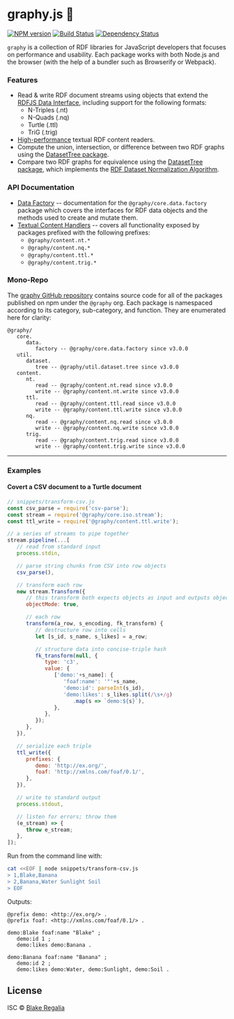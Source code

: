 
# graphy.js 🍌
[![NPM version][npm-image]][npm-url] [![Build Status][travis-image]][travis-url] [![Dependency Status][daviddm-image]][daviddm-url] 

`graphy` is a collection of RDF libraries for JavaScript developers that focuses on performance and usability. Each package works with both Node.js and the browser (with the help of a bundler such as Browserify or Webpack).

### Features
 - Read & write RDF document streams using objects that extend the [RDFJS Data Interface](http://rdf.js.org/), including support for the following formats:
   - N-Triples (.nt)
   - N-Quads (.nq)
   - Turtle (.ttl)
   - TriG (.trig)
 - [High-performance](#performance) textual RDF content readers.
 - Compute the union, intersection, or difference between two RDF graphs using the [DatasetTree package](util.dataset.tree).
 - Compare two RDF graphs for equivalence using the [DatasetTree package](util.dataset.tree), which implements the [RDF Dataset Normalization Algorithm](https://json-ld.github.io/normalization/spec/).

### API Documentation
 - [Data Factory](core.data.factory) -- documentation for the `@graphy/core.data.factory` package which covers the interfaces for RDF data objects and the methods used to create and mutate them.
 - [Textual Content Handlers](/docs/content.textual.md) -- covers all functionality exposed by packages prefixed with the following prefixes:
   - `@graphy/content.nt.*`
   - `@graphy/content.nq.*`
   - `@graphy/content.ttl.*`
   - `@graphy/content.trig.*`

### Mono-Repo
The [graphy GitHub repository](https://github.com/blake-regalia/graphy.js) contains source code for all of the packages published on npm under the `@graphy` org. Each package is namespaced according to its category, sub-category, and function. They are enumerated here for clarity:

```
@graphy/
   core.
      data.
         factory -- @graphy/core.data.factory since v3.0.0
   util.
      dataset.
         tree -- @graphy/util.dataset.tree since v3.0.0
   content.
      nt.
         read -- @graphy/content.nt.read since v3.0.0
         write -- @graphy/content.nt.write since v3.0.0
      ttl.
         read -- @graphy/content.ttl.read since v3.0.0
         write -- @graphy/content.ttl.write since v3.0.0
      nq.
         read -- @graphy/content.nq.read since v3.0.0
         write -- @graphy/content.nq.write since v3.0.0
      trig.
         read -- @graphy/content.trig.read since v3.0.0
         write -- @graphy/content.trig.write since v3.0.0
```

----

### Examples

#### Covert a CSV document to a Turtle document
```js
// snippets/transform-csv.js
const csv_parse = require('csv-parse');
const stream = require('@graphy/core.iso.stream');
const ttl_write = require('@graphy/content.ttl.write');

// a series of streams to pipe together
stream.pipeline(...[
   // read from standard input
   process.stdin,

   // parse string chunks from CSV into row objects
   csv_parse(),

   // transform each row
   new stream.Transform({
      // this transform both expects objects as input and outputs object
      objectMode: true,

      // each row
      transform(a_row, s_encoding, fk_transform) {
         // destructure row into cells
         let [s_id, s_name, s_likes] = a_row;

         // structure data into concise-triple hash
         fk_transform(null, {
            type: 'c3',
            value: {
               ['demo:'+s_name]: {
                  'foaf:name': '"'+s_name,
                  'demo:id': parseInt(s_id),
                  'demo:likes': s_likes.split(/\s+/g)
                     .map(s => `demo:${s}`),
               },
            },
         });
      },
   }),

   // serialize each triple
   ttl_write({
      prefixes: {
         demo: 'http://ex.org/',
         foaf: 'http://xmlns.com/foaf/0.1/',
      },
   }),

   // write to standard output
   process.stdout,

   // listen for errors; throw them
   (e_stream) => {
      throw e_stream;
   },
]);
```

Run from the command line with:
```sh
cat <<EOF | node snippets/transform-csv.js
> 1,Blake,Banana
> 2,Banana,Water Sunlight Soil
> EOF
```

Outputs:
```turtle
@prefix demo: <http://ex.org/> .
@prefix foaf: <http://xmlns.com/foaf/0.1/> .

demo:Blake foaf:name "Blake" ;
   demo:id 1 ;
   demo:likes demo:Banana .

demo:Banana foaf:name "Banana" ;
   demo:id 2 ;
   demo:likes demo:Water, demo:Sunlight, demo:Soil .

```


## License

ISC © [Blake Regalia]()


[npm-image]: https://badge.fury.io/js/graphy.svg
[npm-url]: https://npmjs.org/package/graphy
[travis-image]: https://travis-ci.org/blake-regalia/graphy.js.svg?branch=master
[travis-url]: https://travis-ci.org/blake-regalia/graphy.js
[daviddm-image]: https://david-dm.org/blake-regalia/graphy.js.svg?theme=shields.io
[daviddm-url]: https://david-dm.org/blake-regalia/graphy.js
